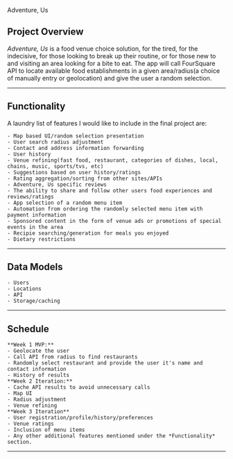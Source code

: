 Adventure, Us
## **Project Overview**

*Adventure, Us* is a food venue choice solution, for the tired, for the indecisive, for those looking to break up their routine, or for those new to and visiting an area looking for a bite to eat. The app will call FourSquare API to locate available food establishments in a given area/radius(a choice of manually entry or geolocation) and give the user a random selection.


---
## **Functionality**

 A laundry list of features I would like to include in the final project are:
~~~
- Map based UI/random selection presentation
- User search radius adjustment
- Contact and address information forwarding
- User history
- Venue refining(fast food, restaurant, categories of dishes, local, chains, music, sports/tvs, etc)
- Suggestions based on user history/ratings
- Rating aggregation/sorting from other sites/APIs
- Adventure, Us specific reviews
- The ability to share and follow other users food experiences and reviews/ratings
- App selection of a random menu item
- Automation from ordering the randomly selected menu item with payment information
- Sponsored content in the form of venue ads or promotions of special events in the area
- Recipie searching/generation for meals you enjoyed
- Dietary restrictions
~~~


---
## **Data Models**

~~~
- Users
- Locations
- API
- Storage/caching
~~~

---
## **Schedule**

~~~
**Week 1 MVP:** 
- Geolocate the user
- Call API from radius to find restaurants
- Randomly select restaurant and provide the user it's name and contact information
- History of results
**Week 2 Iteration:** 
- Cache API results to avoid unnecessary calls
- Map UI
- Radius adjustment
- Venue refining
**Week 3 Iteration**
- User registration/profile/history/preferences
- Venue ratings
- Inclusion of menu items
- Any other additional features mentioned under the *Functionality* section.
~~~
---
